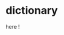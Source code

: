 <!doctype html>
<html>
  <head>     
  <meta charset="UTF-8">   
  <title>home</title> 
  </head> 
  <body>
    <h1>dictionary</h1>
    <p><a href="https://github.com/yinjames/home/12345.html"></a>here !</p>
  </body>
</html>
